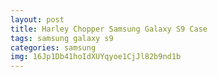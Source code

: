 ```yaml
---
layout: post
title: Harley Chopper Samsung Galaxy S9 Case
tags: samsung galaxy s9
categories: samsung
img: 16Jp1Db41hoIdXUYqyoe1CjJl82b9nd1b
---
```

